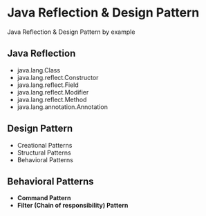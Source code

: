 # Java Reflection & Design Pattern

Java Reflection & Design Pattern by example

## Java Reflection
- java.lang.Class
- java.lang.reflect.Constructor
- java.lang.reflect.Field
- java.lang.reflect.Modifier
- java.lang.reflect.Method
- java.lang.annotation.Annotation

## Design Pattern
- Creational Patterns
- Structural Patterns
- Behavioral Patterns

## Behavioral Patterns
- <b>Command Pattern</b>
- <b>Filter (Chain of responsibility) Pattern</b>